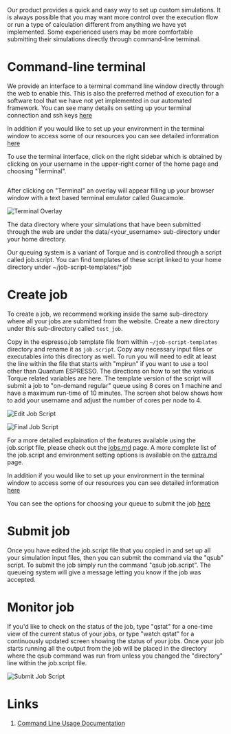<!-- TODO by MH -->

Our product provides a quick and easy way to set up custom simulations. It is always possible that you may want more control over the execution flow or run a type of calculation different from anything we have yet implemented. Some experienced users may be more comfortable submitting their simulations directly through command-line terminal.

# Command-line terminal

We provide an interface to a terminal command line window directly through the web to enable this.  This is also the preferred method of execution for a software tool that we have not yet implemented in our automated framework.  You can see many details on setting up your terminal connection and ssh keys [here](../cli/login.md)

In addition if you would like to set up your environment in the terminal window to access some of our resources you can see detailed information [here](../cli/modules-environment.md)

To use the terminal interface, click on the right sidebar which is obtained by clicking on your username in the upper-right corner of the home page and choosing "Terminal".

<img data-gifffer="/images/LoadTerminal.gif"/>

After clicking on "Terminal" an overlay will appear filling up your browser window with a text based terminal emulator called Guacamole.

![Terminal Overlay](../images/LogInToTerminal.png "Terminal Overlay")

The data directory where your simulations that have been submitted through the web are under the data/<your_username> sub-directory under your home directory.

Our queuing system is a variant of Torque and is controlled through a script called job.script.  You can find templates of these script linked to your home directory under ~/job-script-templates/*.job

# Create job

To create a job, we recommend working inside the same sub-directory where all your jobs are submitted from the website.  Create a new directory under this sub-directory called `test_job`.

Copy in the espresso.job template file from within `~/job-script-templates` directory and rename it as `job.script`. Copy any necessary input files or executables into this directory as well.  To run you will need to edit at least the line within the file that starts with "mpirun" if you want to use a tool other than Quantum ESPRESSO.  The directions on how to set the various Torque related variables are here.  The template version of the script will submit a job to "on-demand regular" queue using 8 cores on 1 machine and have a maximum run-time of 10 minutes.  The screen shot below shows how to add your username and adjust the number of cores per node to 4.

![Edit Job Script](../images/CreateJobScript.png "Edit Job Script")

![Final Job Script](../images/FinalJobScript.png "Final Job Script")

For a more detailed explaination of the features available using the job.script file, please check out the [jobs.md](../cli/jobs.md) page.  A more complete list of the job.script and environment setting options is available on the [extra.md](../cli/extra.md) page.

In addition if you would like to set up your environment in the terminal window to access some of our resources you can see detailed information [here](../cli/modules-environment.md)

You can see the options for choosing your queue to submit the job [here](../compute/queues.md)

# Submit job

Once you have edited the job.script file that you copied in and set up all your simulation input files, then you can submit the command via the "qsub" script.  To submit the job simply run the command "qsub job.script".  The queueing system will give a message letting you know if the job was accepted.

# Monitor job

If you'd like to check on the status of the job, type "qstat" for a one-time view of the current status of your jobs, or type "watch qstat" for a continuously updated screen showing the status of your jobs.  Once your job starts running all the output from the job will be placed in the directory where the qsub command was run from unless you changed the "directory" line within the job.script file.

![Submit Job Script](../images/SubmitJobScript.png "Submit Job Script")

# Links

1. [Command Line Usage Documentation](/cli/overview.md)



